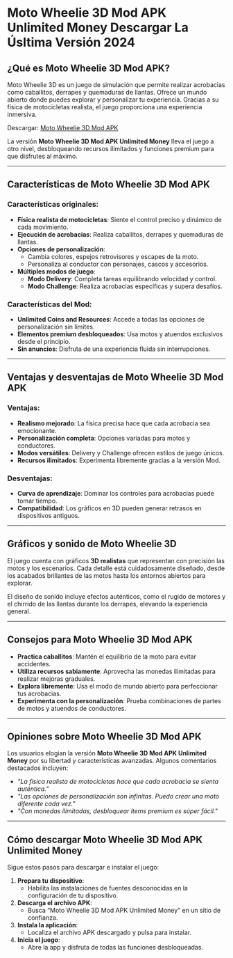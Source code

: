 # Moto Wheelie 3D Mod APK Unlimited Money Descargar La Úsltima Versión 2024

## ¿Qué es Moto Wheelie 3D Mod APK?

Moto Wheelie 3D es un juego de simulación que permite realizar acrobacias como caballitos, derrapes y quemaduras de llantas. Ofrece un mundo abierto donde puedes explorar y personalizar tu experiencia. Gracias a su física de motocicletas realista, el juego proporciona una experiencia inmersiva. 

Descargar: [Moto Wheelie 3D Mod APK](https://modhello.com/moto-wheelie-3d-1/)

La versión **Moto Wheelie 3D Mod APK Unlimited Money** lleva el juego a otro nivel, desbloqueando recursos ilimitados y funciones premium para que disfrutes al máximo.

---

## Características de Moto Wheelie 3D Mod APK

### Características originales:
- **Física realista de motocicletas**: Siente el control preciso y dinámico de cada movimiento.
- **Ejecución de acrobacias**: Realiza caballitos, derrapes y quemaduras de llantas.
- **Opciones de personalización**:
  - Cambia colores, espejos retrovisores y escapes de la moto.
  - Personaliza al conductor con personajes, cascos y accesorios.
- **Múltiples modos de juego**:
  - **Modo Delivery**: Completa tareas equilibrando velocidad y control.
  - **Modo Challenge**: Realiza acrobacias específicas y supera desafíos.

### Características del Mod:
- **Unlimited Coins and Resources**: Accede a todas las opciones de personalización sin límites.
- **Elementos premium desbloqueados**: Usa motos y atuendos exclusivos desde el principio.
- **Sin anuncios**: Disfruta de una experiencia fluida sin interrupciones.

---

## Ventajas y desventajas de Moto Wheelie 3D Mod APK

### Ventajas:
- **Realismo mejorado**: La física precisa hace que cada acrobacia sea emocionante.
- **Personalización completa**: Opciones variadas para motos y conductores.
- **Modos versátiles**: Delivery y Challenge ofrecen estilos de juego únicos.
- **Recursos ilimitados**: Experimenta libremente gracias a la versión Mod.

### Desventajas:
- **Curva de aprendizaje**: Dominar los controles para acrobacias puede tomar tiempo.
- **Compatibilidad**: Los gráficos en 3D pueden generar retrasos en dispositivos antiguos.

---

## Gráficos y sonido de Moto Wheelie 3D

El juego cuenta con gráficos **3D realistas** que representan con precisión las motos y los escenarios. Cada detalle está cuidadosamente diseñado, desde los acabados brillantes de las motos hasta los entornos abiertos para explorar.

El diseño de sonido incluye efectos auténticos, como el rugido de motores y el chirrido de las llantas durante los derrapes, elevando la experiencia general.

---

## Consejos para Moto Wheelie 3D Mod APK

- **Practica caballitos**: Mantén el equilibrio de la moto para evitar accidentes.
- **Utiliza recursos sabiamente**: Aprovecha las monedas ilimitadas para realizar mejoras graduales.
- **Explora libremente**: Usa el modo de mundo abierto para perfeccionar tus acrobacias.
- **Experimenta con la personalización**: Prueba combinaciones de partes de motos y atuendos de conductores.

---

## Opiniones sobre Moto Wheelie 3D Mod APK

Los usuarios elogian la versión **Moto Wheelie 3D Mod APK Unlimited Money** por su libertad y características avanzadas. Algunos comentarios destacados incluyen:

- *"La física realista de motocicletas hace que cada acrobacia se sienta auténtica."*
- *"Las opciones de personalización son infinitas. Puedo crear una moto diferente cada vez."*
- *"Con monedas ilimitadas, desbloquear ítems premium es súper fácil."*

---

## Cómo descargar Moto Wheelie 3D Mod APK Unlimited Money

Sigue estos pasos para descargar e instalar el juego:

1. **Prepara tu dispositivo**:
   - Habilita las instalaciones de fuentes desconocidas en la configuración de tu dispositivo.
2. **Descarga el archivo APK**:
   - Busca “Moto Wheelie 3D Mod APK Unlimited Money” en un sitio de confianza.
3. **Instala la aplicación**:
   - Localiza el archivo APK descargado y pulsa para instalar.
4. **Inicia el juego**:
   - Abre la app y disfruta de todas las funciones desbloqueadas.
